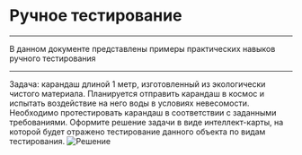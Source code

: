 # Ручное тестирование
---
В данном документе представлены примеры практических навыков ручного тестирования
***
Задача: карандаш длиной 1 метр, изготовленный из экологически чистого материала. Планируется отправить карандаш в космос и испытать воздействие на него воды в условиях невесомости. Необходимо протестировать карандаш в соответствии с заданными требованиями. Оформите решение задачи в виде интеллект-карты, на которой будет отражено тестирование данного объекта по видам тестирования.
![Решение](https://github.com/user-attachments/assets/b95ce01b-5012-4f33-8fcb-606437f77152)

